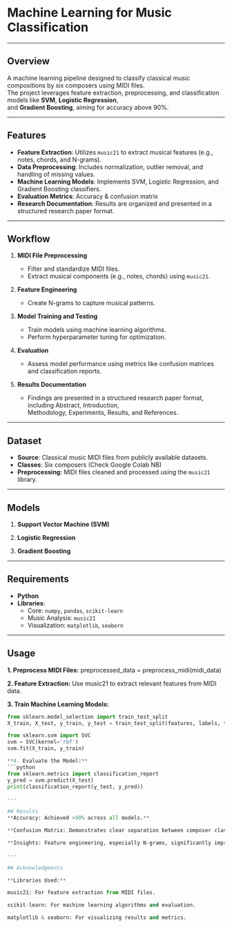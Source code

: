 # Machine Learning for Music Classification

---

## Overview
A machine learning pipeline designed to classify classical music compositions by six composers using MIDI files.  
The project leverages feature extraction, preprocessing, and classification models like **SVM**, **Logistic Regression**,  
and **Gradient Boosting**, aiming for accuracy above 90%.

---

## Features
- **Feature Extraction**: Utilizes `music21` to extract musical features (e.g., notes, chords, and N-grams).  
- **Data Preprocessing**: Includes normalization, outlier removal, and handling of missing values.  
- **Machine Learning Models**: Implements SVM, Logistic Regression, and Gradient Boosting classifiers.  
- **Evaluation Metrics**: Accuracy & confusion matrix
- **Research Documentation**: Results are organized and presented in a structured research paper format.  

---
## Workflow
1. **MIDI File Preprocessing**  
   - Filter and standardize MIDI files.  
   - Extract musical components (e.g., notes, chords) using `music21`.  

2. **Feature Engineering**  
   - Create N-grams to capture musical patterns.   

3. **Model Training and Testing**  
   - Train models using machine learning algorithms.  
   - Perform hyperparameter tuning for optimization.  

4. **Evaluation**  
   - Assess model performance using metrics like confusion matrices and classification reports.  

5. **Results Documentation**  
   - Findings are presented in a structured research paper format, including Abstract, Introduction,  
     Methodology, Experiments, Results, and References.  

---
## Dataset
- **Source**: Classical music MIDI files from publicly available datasets.  
- **Classes**: Six composers (Check Google Colab NB) 
- **Preprocessing**: MIDI files cleaned and processed using the `music21` library.  

---
## Models
1. **Support Vector Machine (SVM)**  

2. **Logistic Regression**    

3. **Gradient Boosting**  

---
## Requirements
- **Python** 
- **Libraries**:  
  - Core: `numpy`, `pandas`, `scikit-learn`  
  - Music Analysis: `music21`  
  - Visualization: `matplotlib`, `seaborn`
    
---
## Usage
**1. Preprocess MIDI Files:**
preprocessed_data = preprocess_midi(midi_data)

**2. Feature Extraction:**
Use music21 to extract relevant features from MIDI data.

**3. Train Machine Learning Models:**
```python
from sklearn.model_selection import train_test_split
X_train, X_test, y_train, y_test = train_test_split(features, labels, test_size=0.2)

from sklearn.svm import SVC
svm = SVC(kernel='rbf')
svm.fit(X_train, y_train)

**4. Evaluate the Model:**
```python  
from sklearn.metrics import classification_report
y_pred = svm.predict(X_test)
print(classification_report(y_test, y_pred))

---

## Results
**Accuracy: Achieved >90% across all models.**

**Confusion Matrix: Demonstrates clear separation between composer classes.**

**Insights: Feature engineering, especially N-grams, significantly improved classification accuracy.**

---

## Acknowledgments

**Libraries Used:**

music21: For feature extraction from MIDI files.

scikit-learn: For machine learning algorithms and evaluation.

matplotlib & seaborn: For visualizing results and metrics.
